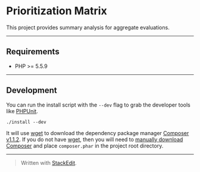 # Prioritization Matrix

This project provides summary analysis for aggregate evaluations.

----------

## Requirements

* PHP >= 5.5.9

----------

## Development

You can run the install script with the `--dev` flag to grab the developer tools like [PHPUnit][4].

    ./install --dev

It will use [wget][3] to download the dependency package manager [Composer v1.1.2][2].
If you do not have [wget][3], then you will need to [manually download Composer][2]
and place `composer.phar` in the project root directory.

----------

[1]:http://php.net/manual/en/book.pdo.php
[2]:https://getcomposer.org/download/
[3]:https://www.gnu.org/software/wget/
[4]:https://phpunit.de/

> Written with [StackEdit](https://stackedit.io/).

